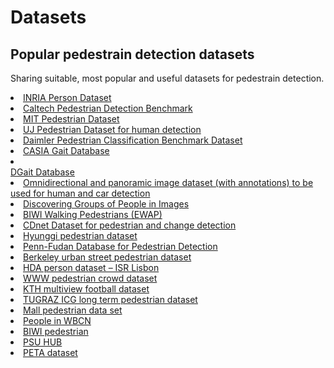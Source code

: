 # Datasets

## Popular pedestrain detection datasets
Sharing suitable, most popular and useful datasets for pedestrain detection.
<li><a href="http://pascal.inrialpes.fr/data/human/" target="_blank">INRIA Person Dataset</a></li>
<li><a href="http://www.vision.caltech.edu/Image_Datasets/CaltechPedestrians/" target="_blank">Caltech Pedestrian Detection Benchmark</a></li>
<li><a href="http://cbcl.mit.edu/software-datasets/PedestrianData.html" target="_blank">MIT Pedestrian Dataset</a></li>
<li><a href="http://uj-infomatics.com/" target="_blank">UJ Pedestrian Dataset for human detection</a></li>
<li><a href="http://www.gavrila.net/Datasets/Daimler_Pedestrian_Benchmark_D/Daimler_Mono_Ped__Class__Bench/daimler_mono_ped__class__bench.html" target="_blank">Daimler Pedestrian Classification Benchmark Dataset</a></li>
<li><a href="http://www.cbsr.ia.ac.cn/english/Gait%20Databases.asp" target="_blank">CASIA Gait Database</a></li>
<li>
<div class="bumper"> <a href="http://www.cvc.uab.es/DGaitDB/Summary.html" target="_blank">DGait Database</a></div>
</li>
<li><a href="http://cvrg.iyte.edu.tr/datasets.htm" target="_blank">Omnidirectional and panoramic image dataset (with annotations) to be used for human and car detection</a></li>
<li><a href="http://cvgl.stanford.edu/projects/groupdiscovery/" target="_blank">Discovering Groups of People in Images</a></li>
<li><a href="http://www.vision.ee.ethz.ch/datasets/index.en.html" target="_blank">BIWI Walking Pedestrians (EWAP)</a></li>
<li><a href="http://wordpress-jodoin.dmi.usherb.ca/dataset2014/">CDnet Dataset for pedestrian and change detection</a></li>
<li><a href="http://users.ece.cmu.edu/~hyunggic/vision_detection_tracking.html">Hyunggi pedestrian dataset</a></li>
<li><a href="http://www.cis.upenn.edu/~jshi/ped_html/">Penn-Fudan Database for Pedestrian Detection</a></li>
<li><a href="http://www.cs.berkeley.edu/~katef/steer.html">Berkeley urban street pedestrian dataset</a></li>
<li><a href="http://vislab.isr.ist.utl.pt/hda-dataset/">HDA person dataset &#8211; ISR Lisbon</a></li>
<li><a href="http://www.ee.cuhk.edu.hk/~jshao/WWWCrowdDataset.html">WWW pedestrian crowd dataset</a></li>
<li><a href="http://riemenschneider.hayko.at/vision/dataset/task.php?did=188">KTH multiview football dataset</a></li>
<li><a href="http://lrs.icg.tugraz.at/datasets/longterm/">TUGRAZ ICG long term pedestrian dataset</a></li>
<li><a href="http://www.eecs.qmul.ac.uk/~ccloy/downloads_mall_dataset.html">Mall pedestrian data set</a></li>
<li><a href="http://www.wide-baseline-camera-network-contest.org/?page_id=35" target="_blank">People in WBCN</a></li>
<li><a href="https://data.vision.ee.ethz.ch/cvl/aess/iccv2007/" target="_blank">BIWI pedestrian</a></li>
<li><a href="http://vision.cse.psu.edu/data/data.shtml" target="_blank">PSU HUB</a></li>
<li><a href="http://mmlab.ie.cuhk.edu.hk/projects/PETA.html">PETA dataset</a></li>
